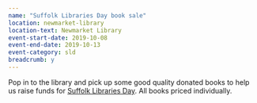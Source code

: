 ```yaml
---
name: "Suffolk Libraries Day book sale"
location: newmarket-library
location-text: Newmarket Library
event-start-date: 2019-10-08
event-end-date: 2019-10-13
event-category: sld
breadcrumb: y
---
```


Pop in to the library and pick up some good quality donated books to help us raise funds for [Suffolk Libraries Day](/suffolk-libraries-day/). All books priced individually.
